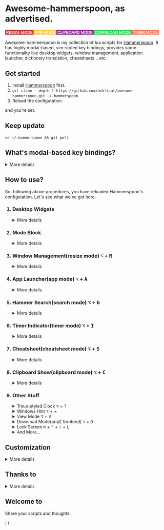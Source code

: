 <h1>Awesome-hammerspoon, as advertised.</h1>

<p><img src="https://github.com/ashfinal/bindata/raw/master/screenshots/awesome-hammerspoon-modes.png" alt="modes"/></p>

<p>Awesome-hammerspoon is my collection of lua scripts for <a href="http://www.hammerspoon.org/">Hammerspoon</a>. It has highly modal-based, vim-styled key bindings, provides some functionality like desktop widgets, window management, application launcher, dictionary translation, cheatsheets... etc.</p>

<h2>Get started</h2>

<ol>
<li>Install <a href="http://www.hammerspoon.org/">Hammerspoon</a> first.</li>
<li><code>git clone --depth 1 https://github.com/ashfinal/awesome-hammerspoon.git ~/.hammerspoon</code></li>
<li>Reload the configutation.</li>
</ol>

<p>and you&#39;re set.</p>

<h2>Keep update</h2>

<p><code>cd ~/.hammerspoon &amp;&amp; git pull</code></p>

<h2>What's modal-based key bindings?</h2>

<details>
<summary>More details</summary>

<p>Well... simply to say, it allows you using <kbd>S</kbd> key to resize windows in <code>resize</code> mode, but in <code>app</code> mode, to launch Safari, in <code>timer</code> mode, to set a 10-mins timer... something like that. During all progress, you don&#39;t have to press extra keys.</p></p>

<p>And this means a lot.</p>

<ul>
<li>It&#39;s scene-wise, you can use same key bindings to do different jobs in different scenes. You don&#39;t worry to run out of your hotkey bindings, and twist your fingers to press <kbd>⌘</kbd> + <kbd>⌃</kbd> + <kbd>⌥</kbd> + <kbd>⇧</kbd> + <kbd>C</kbd> in the end.</li>

<li>Less keystrokes, less memory pressure. You can press <kbd>⌥</kbd> + <kbd>A</kbd> to enter <code>app</code> mode, release, then press single key <kbd>S</kbd> to launch Safari, or <kbd>C</kbd> to lauch Chrome. Sounds good? You keep your pace, no rush.</li>

<li>Easy to extend, you can create your own modals if you like. For example, <code>Finder</code> mode, in which you press <kbd>T</kbd> to open Terminal here, press <kbd>S</kbd> to send files to predefined path, press <kbd>C</kbd> to upload images to cloud storage.</li>
</ul>

<p><strong>NOTICE:</strong> After your work you&#39;d better quit current mode back to normal. Or, you carefully pick your key bindings to avoid conflict with other hotkeys.</p>

</details>

<h2>How to use?</h2>

<p>So, following above procedures, you have reloaded Hammerspoon&#39;s configutation. Let&#39;s see what we&#39;ve got here.</p>

<ol>
<h3><li>Desktop Widgets</li></h3>

<details>
<summary>More details</summary>

<p>As you may have noticed, there are two clean, nice-looking desktop widgets, analogclock and calendar. Usually we don&#39;t interact with them, but I do hope you like them.</p>

<p><img src="https://github.com/ashfinal/bindata/raw/master/screenshots/awesome-hammerspoon-deskwidgets.png" alt="widgets"/></p>

<p><strong>UPDATE:</strong> Add new widget <code>hcalendar</code>. The design comes from <a href="https://github.com/ashikahmad/horizontal-calendar-widget">here</a>.</p>

<p><img src="https://github.com/ashfinal/bindata/raw/master/screenshots/awesome-hammerspoon-hcal.png" alt="hcal"/></p>

<p><em>Default off. To add this module to your config, please refer to the <code>Customization</code> section.</em></p>

</details>

<h3><li>Mode Block</li></h3>

<details>
<summary>More details</summary>

<p>There is also a small gray block in the bottom right corner, maybe displaying current netspeed. Well, it&#39;s actually <strong>mode block</strong>. Want to know in which mode you are? Give it a glance. When Hammerspoon starts, or there&#39;s no work to do, it shows <code>DOCK MODE</code> in black background. But alway displaying the black block is a little boring, so we use it for netspeed monitor if there&#39;s no activity for 5 secs.</p>

<p><strong>Mode block</strong> holds the entrance to other modes, you can use <kbd>⌥</kbd> + <kbd>space</kbd> to toggle its display. Then use <kbd>⌥</kbd> + <kbd>R</kbd> to enter <code>resize</code> mode, or use <kbd>⌥</kbd> + <kbd>A</kbd> to enter <code>app</code> mode... etc.</p>

<p>Key bindings available:</p>

<table data-anchor-id="lfo3" class="table table-striped-white table-bordered">
    <thead>
        <tr>
            <th style="text-align:left;">Key bindings</th>
            <th style="text-align:left;">Movement</th>
        </tr>
    </thead>
    <tbody><tr>
            <td style="text-align:left;"><kbd>⌥</kbd> + <kbd>A</kbd></td>
            <td style="text-align:left;">Enter <code>app</code> mode</td>
        </tr>
        <tr>
            <td style="text-align:left;"><kbd>⌥</kbd> + <kbd>C</kbd></td>
            <td style="text-align:left;">Enter <code>clipboard</code> mode</td>
        </tr>
        <tr>
            <td style="text-align:left;"><kbd>⌥</kbd> + <kbd>D</kbd></td>
            <td style="text-align:left;">Enter <code>download</code> mode</td>
        </tr>
        <tr>
            <td style="text-align:left;"><kbd>⌥</kbd> + <kbd>G</kbd></td>
            <td style="text-align:left;">Launch hammer search</td>
        </tr>
        <tr>
            <td style="text-align:left;"><kbd>⌥</kbd> + <kbd>I</kbd></td>
            <td style="text-align:left;">Enter <code>timer</code> mode</td>
        </tr>
        <tr>
            <td style="text-align:left;"><kbd>⌥</kbd> + <kbd>R</kbd></td>
            <td style="text-align:left;">Enter <code>resize</code> mode</td>
        </tr>
        <tr>
            <td style="text-align:left;"><kbd>⌥</kbd> + <kbd>S</kbd></td>
            <td style="text-align:left;">Enter <code>cheatsheet</code> mode</td>
        </tr>
        <tr>
            <td style="text-align:left;"><kbd>⌥</kbd> + <kbd>T</kbd></td>
            <td style="text-align:left;">Show current time</td>
        </tr>
        <tr>
            <td style="text-align:left;"><kbd>⌥</kbd> + <kbd>v</kbd></td>
            <td style="text-align:left;">Enter <code>view</code> mode</td>
        </tr>
        <tr>
            <td style="text-align:left;"><kbd>⌥</kbd> + <kbd>Z</kbd></td>
            <td style="text-align:left;">Toggle Hammerspoon console</td>
        </tr>
        <tr>
            <td style="text-align:left;"><kbd>⌥</kbd> + <kbd>⇥</kbd></td>
            <td style="text-align:left;">Show window hints</td>
        </tr>
    </tbody>
</table>

<p><em>In most modes, you can use <kbd>Q</kbd>, or <kbd>⎋</kbd> to quit back to DOCK mode. And switch from one mode to another directly.</em></p>

</details>

<h3><li>Window Management(resize mode) <kbd>⌥</kbd> + <kbd>R</kbd></li></h3>

<details>
<summary>More details</summary>

<p><img src="https://github.com/ashfinal/bindata/raw/master/screenshots/awesome-hammerspoon-winresize.gif" alt="winresize"/></p>

<p>Use <kbd>H</kbd>, <kbd>L</kbd>, <kbd>J</kbd>, <kbd>K</kbd> to <strong>resize</strong> windows.</p>

<p>Use <kbd>=</kbd>, <kbd>-</kbd> to expand/shrink the window size.</p>

<p>Use <kbd>⌘</kbd> + <kbd>H/L</kbd> to cycle through active windows.</p>

<p>Use <kbd>⇧</kbd> + <kbd>H/J/K/L</kbd> to <strong>move</strong> windows around.</p>

<p>Use <kbd>⌃</kbd> + <kbd>H/J/K/L</kbd> to resize windows to 1/2 of screen.</p>

<p>Use <kbd>⌃</kbd> + <kbd>Y/U/I/O</kbd> to resize windows to 1/4 of screen.</p>

<p>Use <kbd>F</kbd> to put windows to fullscreen, use <kbd>C</kbd> to put windows to center of screen, use <kbd>⌃</kbd> + <kbd>C</kbd> to resize windows to predefined size and center them.</p>

</details>

<h3><li>App Launcher(app mode) <kbd>⌥</kbd> + <kbd>A</kbd></li></h3>

<details>
<summary>More details</summary>

<p>Use <kbd>F</kbd> to launch Finder or focus the existing window; <kbd>S</kbd> for Safari; <kbd>T</kbd> for Terminal; <kbd>V</kbd> for Activity Monitor; <kbd>Y</kbd> for System Preferences... etc.</p>

<p>If you want to define your own hotkeys, please create <code>~/.hammerspoon/private/awesomeconfig.lua</code> file, then add something like below:</p>

<pre><code class="language-lua">applist = {
    {shortcut = &#39;i&#39;,appname = &#39;iTerm&#39;},
    {shortcut = &#39;l&#39;,appname = &#39;Sublime Text&#39;},
    {shortcut = &#39;m&#39;,appname = &#39;MacVim&#39;},
    {shortcut = &#39;o&#39;,appname = &#39;LibreOffice&#39;},
    {shortcut = &#39;r&#39;,appname = &#39;Firefox&#39;},
}
</code></pre>

<p><strong>UPDATE:</strong> Now you can press <kbd>⇥</kbd> to show key bindings, also available in <code>resize</code>, <code>view</code>, <code>timer</code> mode.</p>

<p><img src="https://github.com/ashfinal/bindata/raw/master/screenshots/awesome-hammerspoon-tips.png" alt="tips"/></p>

</details>

<h3><li>Hammer Search(search mode) <kbd>⌥</kbd> + <kbd>G</kbd></li></h3>

<details>
<summary>More details</summary>

<p>Now you can search Safari tabs and online dictionary(use <kbd>⌃</kbd> + <kbd>⇥</kbd> to switch between them).</p>

<p><img src="https://github.com/ashfinal/bindata/raw/master/screenshots/awesome-hammerspoon-hsearch.gif" alt="hsearch"/></p>

<p>Dictionary search supports <code>word suggestion</code>(see the above gif) and English thesaurus(use <kbd>⌃</kbd> + <kbd>D</kbd> to request). And did you notice that the translation is instant?</p>

<p><em>Due to the uncertainty of asynchronous request, usually you need to append a space to end of the word to fully translate it.</em></p>

<p><strong>NOTICE:</strong> If you heavily rely on instant translation(youdao dict), please consider applying for your own API key at here:</p>

<p><a href="http://fanyi.youdao.com/openapi?path=data-mode">http://fanyi.youdao.com/openapi?path=data-mode</a></p>

<p>Then add them to <code>~/.hammerspoon/private/awesomeconfig.lua</code>:</p>

<pre><code>youdaokeyfrom = &#39;hsearch&#39;  -- keyfrom
youdaoapikey = &#39;1199732752&#39;  -- API key
</code></pre>

</details>

<h3><li>Timer Indicator(timer mode) <kbd>⌥</kbd> + <kbd>I</kbd></li></h3>

<details>
<summary>More details</summary>

<p>Have you noticed this issue on macos? There is 5 pixel tall blank at the bottom of the screen for non-native fullscreen window, which is sometimes disturbing. Let&#39;s make the blank more useful. When you set a timer, this will draw a colored line to fill that blank, meanwhile, show progress of the timer.</p>

<p><img src="https://github.com/ashfinal/bindata/raw/master/screenshots/awesome-hammerspoon-timeralert.png" alt="timeralert"/></p>

<p>Press <kbd>0</kbd> to set a 5-mins timer, <kbd>↩︎</kbd> to set a 25-mins timer.</p>

<p>Press <kbd>1</kbd> to set a 10-mins timer;</p>

<p>Press <kbd>2</kbd> to set a 20-mins timer;</p>

<p>...</p>

<p>Press <kbd>9</kbd> to set a 90-mins timer.</p>

</details>

<h3><li>Cheatsheet(cheatsheet mode) <kbd>⌥</kbd> + <kbd>S</kbd></li></h3>

<details>
<summary>More details</summary>

<p>It shows the cheatsheet of current application&#39;s hotkeys. Code comes from <a href="https://github.com/dharmapoudel/hammerspoon-config">here</a>.</p>

<p>Let the picture talk:</p>

<p><img src="https://github.com/ashfinal/bindata/raw/master/screenshots/awesome-hammerspoon-cheatsheet.png" alt="cheatsheet"/></p>

</details>

<h3><li>Clipboard Show(clipboard mode) <kbd>⌥</kbd> + <kbd>C</kbd></li></h3>

<details>
<summary>More details</summary>

<p>It shows the content of your clipboard. If text or image type then display it with proper size, if hyperlink type then use default browser to open it. Click the display block it will destory itself.</p>

<p>I usually use this to display QR image for cellphone&#39;s faster scanning, or display some text for better reading.</p>

</details>

<h3><li>Other Stuff</li></h3>

<details>
<summary>Tmux-styled Clock <kbd>⌥</kbd> + <kbd>T</kbd></summary>

<p>Works even when you&#39;re watching video in fullscreen.</p>

<p><img src="https://github.com/ashfinal/bindata/raw/master/screenshots/awesome-hammerspoon-tmuxtime.png" alt="tmuxtime"/></p>

</details>

<details>
<summary>Windows Hint <kbd>⌥</kbd> + <kbd>⇥</kbd> </summary>

<p>Focus to your windows easier.</p>

<p><img src="https://github.com/ashfinal/bindata/raw/master/screenshots/awesome-hammerspoon-windowshint.png" alt="windowshint"/></p>

</details>

<details>
<summary>View Mode <kbd>⌥</kbd> + <kbd>V</kbd></summary>

<p>Use <kbd>H/J/K/L</kbd> to scroll around.</p>

<p>Use <kbd>⌃</kbd>/<kbd>⇧</kbd> + <kbd>H/J/K/L</kbd> to move mouse around.</p>

<p>Use <kbd>,</kbd>/<kbd>.</kbd> for mouse left/right click.</p>

</details>

<details>
<summary>Download Mode(aria2 frontend) <kbd>⌥</kbd> + <kbd>D</kbd></summary>

<p>I use <a href="https://github.com/NemoAlex/glutton">glutton</a>(a tiny webclient for aria2) to manage aria2&#39;s download queue. This mode creates an interface for glutton, so I can handle aria2 more convenient.</p>

<p>Default off. To add this module to your config, please refer to the <code>Customization</code> section.</p>

<p><em>To speed up the display of webclient, by default when you press <code>⎋</code> the interface is hiden(instead destroyed). This may increase resource occupation. If you don&#39;t use <code>download</code> mode for a long time, when quitting use <kbd>⌃</kbd> + <kbd>⎋</kbd> to completely destory the webclient.</em></p>

</details>

<details>
<summary>Lock Screen <kbd>⌘</kbd> + <kbd>⌃</kbd> + <kbd>⇧</kbd> + <kbd>L</kbd></summary>

<p>No description.</p>

</details>

<details>
<summary>And More...</summary>

<p>For whatever mode, you can always use:</p>

<p><kbd>⌘</kbd> + <kbd>⌥</kbd> + <kbd>⇠</kbd> to resize windows to left-half of screen</p>

<p><kbd>⌘</kbd>  + <kbd>⌥</kbd> + <kbd>⇢</kbd> to resize windows to right-half of screen</p>

<p><kbd>⌘</kbd>  + <kbd>⌥</kbd> +  <kbd>⇡</kbd> to resize windows to fullscreen</p>

<p><kbd>⌘</kbd>  + <kbd>⌥</kbd> +  <kbd>⇣</kbd> to put windows to predefined size</p>

<p><kbd>⌘</kbd>  + <kbd>⌥</kbd> +  <kbd>↩︎</kbd> to put windows to center of screen</p>

<hr>

<p>For those who care about system resource:</p>

<p><img src="https://github.com/ashfinal/bindata/raw/master/screenshots/awesome-hammerspoon-memusage.png" alt="memusage"/></p>

<hr/>

</details>
</ol>

<h2>Customization</h2>

<details>
<summary>More details</summary>

<p>Modify the file <code>~/.hammerspoon/private/awesomeconfig.lua</code>, you should create it before doing below things.</p>

<ol>
<li><p>Add application launching hotkey</p>

<p>See the section <code>App launcher(app mode)</code> above.</p></li>
<li><p>Add/Remove the plugin modules</p>

<p>default modules:</p>

<pre><code class="language-lua">module_list = {
    &quot;basicmode&quot;,
    &quot;widgets/netspeed&quot;,
    &quot;widgets/calendar&quot;,
    &quot;widgets/analogclock&quot;,
    &quot;modes/indicator&quot;,
    &quot;modes/clipshow&quot;,
    &quot;modes/cheatsheet&quot;,
    &quot;modes/hsearch&quot;,
}
</code></pre>

<p>For example, remove <code>hsearch</code> module, add your own module <code>mymodule</code>:</p>

<pre><code class="language-lua">module_list = {
    &quot;basicmode&quot;,
    &quot;widgets/netspeed&quot;,
    &quot;widgets/calendar&quot;,
    &quot;widgets/analogclock&quot;,
    &quot;modes/indicator&quot;,
    &quot;modes/clipshow&quot;,
    &quot;modes/cheatsheet&quot;,
    &quot;private/mymodule&quot;,
}
</code></pre></li>

<li><p>Modify/Remove the default key bindings</p>

<p>Available key binding variables:</p>
<table data-anchor-id="79xg" class="table table-striped-white table-bordered">
<thead>
<tr>
 <th style="text-align:left;">Action</th>
 <th style="text-align:left;">Variable</th>
 <th style="text-align:left;">Default value</th>
</tr>
</thead>
<tbody><tr>
 <td style="text-align:left;">Reload Configuration</td>
 <td style="text-align:left;">hsreload_keys</td>
 <td style="text-align:left;">{{&quot;cmd&quot;, &quot;shift&quot;, &quot;ctrl&quot;}, &quot;R&quot;}</td>
</tr>
<tr>
 <td style="text-align:left;">Toggle Modal Supervisor</td>
 <td style="text-align:left;">modalmgr_keys</td>
 <td style="text-align:left;">{{&quot;alt&quot;}, &quot;space&quot;}</td>
</tr>
<tr>
 <td style="text-align:left;">Toggle Hammerspoon Console</td>
 <td style="text-align:left;">toggleconsole_keys</td>
 <td style="text-align:left;">{{&quot;alt&quot;}, &quot;Z&quot;}</td>
</tr>
<tr>
 <td style="text-align:left;">Lock Screen</td>
 <td style="text-align:left;">lockscreen_keys</td>
 <td style="text-align:left;">{{&quot;cmd&quot;, &quot;shift&quot;, &quot;ctrl&quot;}, &quot;L&quot;}</td>
</tr>
<tr>
 <td style="text-align:left;">Enter Application Mode</td>
 <td style="text-align:left;">appM_keys</td>
 <td style="text-align:left;">{{&quot;alt&quot;}, &quot;A&quot;}</td>
</tr>
<tr>
 <td style="text-align:left;">Enter Clipboard Mode</td>
 <td style="text-align:left;">clipboardM_keys</td>
 <td style="text-align:left;">{&quot;alt&quot;}, &quot;C&quot;}</td>
</tr>
<tr>
 <td style="text-align:left;">Launch Hammer Search</td>
 <td style="text-align:left;">hsearch_keys</td>
 <td style="text-align:left;">{{&quot;alt&quot;}, &quot;G&quot;}</td>
</tr>
<tr>
 <td style="text-align:left;">Enter Timer Mode</td>
 <td style="text-align:left;">timerM_keys</td>
 <td style="text-align:left;">{{&quot;alt&quot;}, &quot;T&quot;}</td>
</tr>
<tr>
 <td style="text-align:left;">Enter Resize Mode</td>
 <td style="text-align:left;">resizeM_keys</td>
 <td style="text-align:left;">{{&quot;alt&quot;}, &quot;R&quot;}</td>
</tr>
<tr>
 <td style="text-align:left;">Enter Cheatsheet Mode</td>
 <td style="text-align:left;">cheatsheetM_keys</td>
 <td style="text-align:left;">{{&quot;alt&quot;}, &quot;S&quot;}</td>
</tr>
<tr>
 <td style="text-align:left;">Show Digital Clock</td>
 <td style="text-align:left;">showtime_keys</td>
 <td style="text-align:left;">{{&quot;alt&quot;}, &quot;T&quot;}</td>
</tr>
<tr>
 <td style="text-align:left;">Enter View Mode</td>
 <td style="text-align:left;">viewM_keys</td>
 <td style="text-align:left;">{{&quot;alt&quot;}, &quot;V&quot;}</td>
</tr>
<tr>
 <td style="text-align:left;">Show Window hints</td>
 <td style="text-align:left;">winhints_keys</td>
 <td style="text-align:left;">{{&quot;alt&quot;}, &quot;tab&quot;}</td>
</tr>
<tr>
 <td style="text-align:left;">Lefthalf of Screen</td>
 <td style="text-align:left;">resizeextra_lefthalf_keys</td>
 <td style="text-align:left;">{{&quot;cmd&quot;, &quot;alt&quot;}, &quot;left&quot;}</td>
</tr>
<tr>
 <td style="text-align:left;">Righthalf of Screen</td>
 <td style="text-align:left;">resizeextra_righthalf_keys</td>
 <td style="text-align:left;">{{&quot;cmd&quot;, &quot;alt&quot;}, &quot;right&quot;}</td>
</tr>
</tr>
<tr>
 <td style="text-align:left;">Fullscreen</td>
 <td style="text-align:left;">resizeextra_fullscreen_keys</td>
 <td style="text-align:left;">{{&quot;cmd&quot;, &quot;alt&quot;}, &quot;up&quot;}</td>
</tr>
</tr>
<tr>
 <td style="text-align:left;">Resize &amp; Center</td>
 <td style="text-align:left;">resizeextra_fcenter_keys</td>
 <td style="text-align:left;">{{&quot;cmd&quot;, &quot;alt&quot;}, &quot;down&quot;}</td>
</tr>
</tr>
<tr>
 <td style="text-align:left;">Center Window</td>
 <td style="text-align:left;">resizeextra_center_keys</td>
 <td style="text-align:left;">{{&quot;cmd&quot;, &quot;alt&quot;}, &quot;return&quot;}</td>
</tr>
</tr>
</tbody></table>

<p>For example, to modify <code>Toggle Modal Supervisor</code> key binding:</p>
<pre><code class="language-lua">modalmgr_keys = {{&quot;cmd&quot;, &quot;shift&quot;, &quot;ctrl&quot;}, &quot;F&quot;}
</code></pre>
<p>To completely remove <code>Lock Screen</code> key binding:</p>
<pre><code class="language-lua">lockscreen_keys = {{}, &quot;&quot;}
</code></pre> </li>

<li><p>Create your own modal key bindings</p>

<p>See <a href="http://www.hammerspoon.org/docs/hs.hotkey.modal.html">http://www.hammerspoon.org/docs/hs.hotkey.modal.html</a>, also you can refer to my scripts.</p></li>
<li><p>Global options</p>

<p>These options should be put into <code>~/.hammerspoon/private/awesomeconfig.lua</code> file.<br/>

<pre><code class="language-lua">-- You may want to use your own aria2 webclient.
aria2URL = &quot;http://www.myaria2.com/&quot;

-- Local files also are supported, like this:
aria2URL = &quot;file:///Users/ashfinal/Downloads/glutton/index.html&quot;

-- Make mode block idle to netspeed or just hide.
idle_to_which = &quot;netspeed/hide/never&quot;

-- When enter `app` mode show or hide applauncher tips automatically.
show_applauncher_tips = true/false

-- Put analogclock to somewhere by defining center point.
aclockcenter = {x=200,y=200}

-- Put calendar to somewhere by defining topleft point.
caltopleft = {200,200}
</code></pre></li>

</ol>

</details>

<h2>Thanks to</h2>

<details>
<summary>More details</summary>

<p><a href="http://www.hammerspoon.org/">http://www.hammerspoon.org/</a></p>

<p><a href="https://github.com/zzamboni/oh-my-hammerspoon">https://github.com/zzamboni/oh-my-hammerspoon</a></p>

<p><a href="https://github.com/scottcs/dot_hammerspoon">https://github.com/scottcs/dot_hammerspoon</a></p>

<p><a href="https://github.com/dharmapoudel/hammerspoon-config">https://github.com/dharmapoudel/hammerspoon-config</a></p>

<p><a href="http://tracesof.net/uebersicht/">http://tracesof.net/uebersicht/</a></p>

</details>

<h2>Welcome to</h2>

<p>Share your scripts and thoughts.</p>

<p>: )</p>
